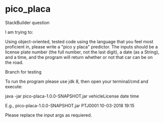 # pico_placa
StackBuilder question

I am trying to:

Using object-oriented, tested code using the language that you feel most proficient in, please write a "pico y placa" predictor. The inputs should be a license plate number (the full 
number, not the last digit), a date (as a String), and a time, and the program will return whether or not that car can be on the road.

Branch for testing

To run the program please use jdk 8, then open your terminal/cmd and execute:

java -jar pico-placa-1.0.0-SNAPSHOT.jar vehicleLicense date time 

E.g., 
pico-placa-1.0.0-SNAPSHOT.jar PTJ0001 10-03-2018 19:15
  
Please replace the input args as requiered.
